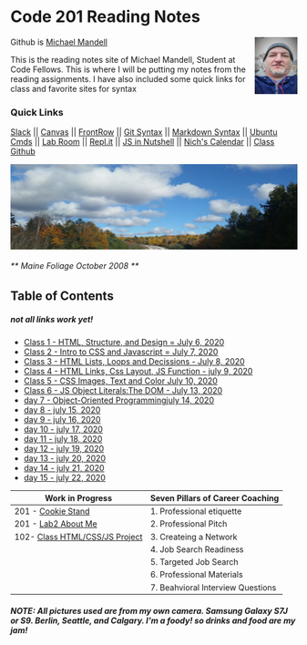 # Code 201 Reading Notes

 Github is [Michael Mandell](https://github.com/DaddyBearSEA)  <img src="images/Headshot.jpg" height="100px" width="75px" align="right">

This is the reading notes site of Michael Mandell, Student at Code Fellows. This is where I will be putting my notes from the reading assignments.  I have also included some quick links for class and favorite sites for syntax

### Quick Links
[Slack](https://app.slack.com/client/T039KG69K/D01419MJVAB/thread/C039KG6A1-1591124619.046600) ||  [Canvas](https://canvas.instructure.com/) ||
[FrontRow](https://frontrowviews.com/Home/Event/ProviderDetails/5a83c3f209310b1d68d45c46) || 
[Git Syntax](git.md) || [Markdown Syntax](https://www.markdownguide.org/cheat-sheet/) || [Ubuntu Cmds](https://medium.com/@vanshvarshney_/20-basic-ubuntu-commands-and-terminal-shortcuts-every-beginner-must-know-92c131fb4c2c) || [Lab Room](https://codefellows-lab.herokuapp.com/) || [Repl.it](https://repl.it/login) || [JS in Nutshell](https://read.amazon.com/?asin=B088P9Q6BBI ) || [Nich's Calendar](nicholas-carignan.youcanbook.me) || [Class Github](https://github.com/codefellows/seattle-201d65)

<img src="images/mainefoliage.jpg"  align="center" height="150px" width="750
50px">


###### ** Maine Foliage October 2008 **

## Table of Contents  
  
##### not all links work yet!

- [Class 1 - HTML, Structure, and Design = July 6, 2020](class-01.md) 
- [Class 2 - Intro to CSS and Javascript = July 7, 2020](class-02.md)
- [Class 3 - HTML Lists, Loops and Decissions -  July 8, 2020](class-03.md) 
- [Class 4 - HTML Links, Css Layout, JS Function - july 9, 2020](class-04.md)
- [Class 5 - CSS Images, Text and Color July 10, 2020](class-05.md)
- [Class 6 - JS Object Literals:The DOM - July 13, 2020](class-06.md) 
- [day 7 - Object-Oriented Programmingjuly 14, 2020](class-07.md)
- [day 8 - july 15, 2020](15jul2020.md)
- [day 9 - july 16, 2020](16jul2020.md)
- [day 10 - july 17, 2020](17jul2020.md)
- [day 11 - july 18, 2020](28jul2020.md)
- [day 12 - july 19, 2020](19jul2020.md)
- [day 13 - july 20, 2020](20jul2020.md)
- [day 14 - july 21, 2020](21jul2020.md)
- [day 15 - july 22, 2020](22jul2020.md)







| Work in Progress 	|  Seven Pillars of Career Coaching	| 
|-	|-	|
| 201 - [Cookie Stand](https://daddybearsea.github.io/cookie-stand/) | 1. Professional etiquette
| 201 - [Lab2 About Me](https://daddybearsea.github.io/lab02/)  	| 2. Professional Pitch 	| 
| 102- [Class HTML/CSS/JS Project](https://daddybearsea.github.io/class-project/)  	| 3. Createing a Network	|
|  	| 4. Job Search Readiness 	|
|  	| 5. Targeted Job Search	|
|  	| 6. Professional Materials 	|
|  	| 7. Beahvioral Interview Questions	|



###### ***NOTE: All pictures used are from my own camera. Samsung Galaxy S7J or S9. Berlin, Seattle, and Calgary. I'm a foody! so drinks and food are my jam!***